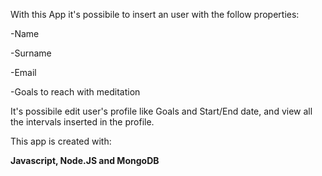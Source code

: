 With this App it's possibile to insert an user with the follow properties:

-Name

-Surname

-Email

-Goals to reach with meditation



It's possibile edit user's profile like Goals and Start/End date, and view all the intervals inserted in the profile.


This app is created with: 


__Javascript, Node.JS and MongoDB__

